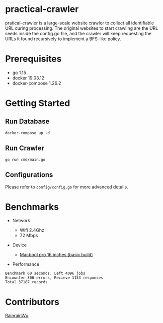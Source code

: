 # practical-crawler

pratical-crawler is a large-scale website crawler to collect all identifiable URL during processing. The original websites to start crawling are the URL seeds inside the config.go file, and the crawler will keep requesting the URLs it found recursively to implement a BFS-like policy.

# Prerequisites
- go 1.15
- docker 19.03.12
- docker-compose 1.26.2

# Getting Started

## Run Database
```
docker-compose up -d
```

## Run Crawler
```
go run cmd/main.go
```

## Configurations
Please refer to `config/config.go` for more advanced details.

# Benchmarks

- Network
    - Wifi 2.4Ghz
    - 72 Mbps

- Device
    - [Macbool pro 16 inches (basic build)](https://www.apple.com/tw/shop/buy-mac/macbook-pro/16-%E5%90%8B-%E5%A4%AA%E7%A9%BA%E7%81%B0%E8%89%B2-2.6ghz-6-%E6%A0%B8%E5%BF%83%E8%99%95%E7%90%86%E5%99%A8-512gb#)

- Performance
```
Benchmark 60 seconds, Left 4096 jobs
Encounter 806 errors, Recieve 1153 responses
Total 37187 records 
```

# Contributors
[RainrainWu](https://github.com/RainrainWu)
